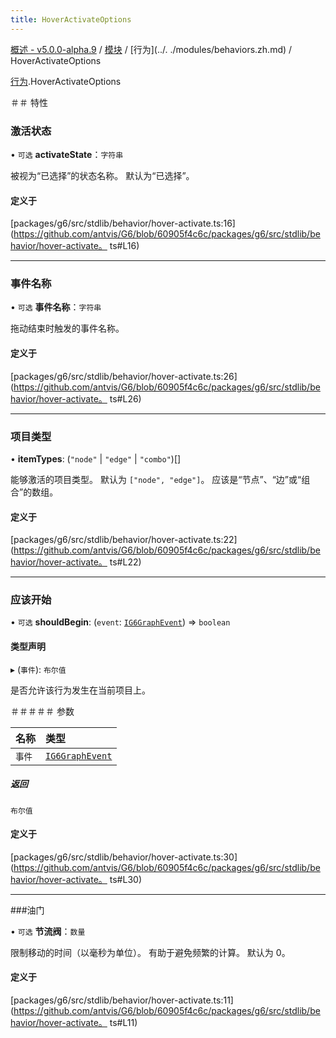 ```yaml
---
title: HoverActivateOptions
---
```


[概述 - v5.0.0-alpha.9](../../README.zh.md) / [模块](../../modules.zh.md) / [行为](../. ./modules/behaviors.zh.md) / HoverActivateOptions 

 [行为](../../modules/behaviors.zh.md).HoverActivateOptions 

 ＃＃ 特性 

 ### 激活状态 

 • `可选` **activateState**：`字符串` 

 被视为“已选择”的状态名称。 
 默认为“已选择”。 

 #### 定义于 

 [packages/g6/src/stdlib/behavior/hover-activate.ts:16](https://github.com/antvis/G6/blob/60905f4c6c/packages/g6/src/stdlib/behavior/hover-activate。 ts#L16) 

 ___ 

 ### 事件名称 

 • `可选` **事件名称**：`字符串` 

 拖动结束时触发的事件名称。 

 #### 定义于 

 [packages/g6/src/stdlib/behavior/hover-activate.ts:26](https://github.com/antvis/G6/blob/60905f4c6c/packages/g6/src/stdlib/behavior/hover-activate。 ts#L26) 

 ___ 

 ### 项目类型 

 • **itemTypes**: (``"node"`` \| ``"edge"`` \| ``"combo"``)[] 

 能够激活的项目类型。 
 默认为 `["node", "edge"]`。 
 应该是“节点”、“边”或“组合”的数组。 

 #### 定义于 

 [packages/g6/src/stdlib/behavior/hover-activate.ts:22](https://github.com/antvis/G6/blob/60905f4c6c/packages/g6/src/stdlib/behavior/hover-activate。 ts#L22) 

 ___ 

 ### 应该开始 

 • `可选` **shouldBegin**: (`event`: [`IG6GraphEvent`](IG6GraphEvent.zh.md)) => `boolean` 

 #### 类型声明 

 ▸ (`事件`): `布尔值` 

 是否允许该行为发生在当前项目上。 

 ＃＃＃＃＃ 参数 

 | 名称 | 类型 | 
 | :------ | :------ | 
 | `事件` | [`IG6GraphEvent`](IG6GraphEvent.zh.md) | 

 ##### 返回 

 `布尔值` 

 #### 定义于 

 [packages/g6/src/stdlib/behavior/hover-activate.ts:30](https://github.com/antvis/G6/blob/60905f4c6c/packages/g6/src/stdlib/behavior/hover-activate。 ts#L30) 

 ___ 

 ###油门 

 • `可选` **节流阀**：`数量` 

 限制移动的时间（以毫秒为单位）。 有助于避免频繁的计算。 
 默认为 0。 

 #### 定义于 

 [packages/g6/src/stdlib/behavior/hover-activate.ts:11](https://github.com/antvis/G6/blob/60905f4c6c/packages/g6/src/stdlib/behavior/hover-activate。 ts#L11)